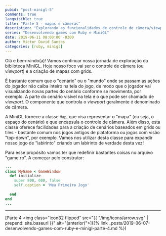 ```yaml
---
pubid: "post-minigl-5"
comments: true
langvisible: true
title: "Parte 5 - mapas e câmeras"
description: "Explorando as funcionalidades de controle de câmera/viewport e a criação de mapas e grids."
series: "Desenvolvendo games com Ruby e MiniGL"
date: 2019-06-11 08:00:00 -0300
author: Victor David Santos
categories: [ruby, minigl]
---
```

Olá e bem-vindo(a)! Vamos continuar nossa jornada de exploração da biblioteca MiniGL. Hoje nosso foco vai ser o controle de câmera (ou _viewport_) e a criação de mapas com grids.

É bastante comum que o "cenário" ou o "mundo" onde se passam as ações do jogador não caiba inteiro na tela do jogo, de modo que o jogador vai visualizando novas partes do cenário conforme se movimenta, por exemplo. A parte do cenário visível na tela é o que pode ser chamado de _viewport_. O componente que controla o _viewport_ geralmente é denominado de câmera.

A MiniGL fornece a classe `Map`, que visa representar o "mapa" (ou seja, o espaço do cenário) e que encapsula o controle de câmera. Além disso, esta classe oferece facilidades para a criação de cenários baseados em grids ou tiles - bastante comum nos jogos antigos de plataforma ou jogos com visão "top-down", por exemplo. Vamos nos utilizar desta classe para expandir nosso jogo de "labirinto" criando um labirinto de verdade desta vez!

Para esse propósito vamos ter que redefinir bastantes coisas no arquivo "game.rb". A começar pelo construtor:

```ruby
...
class MyGame < GameWindow
  def initialize
    super 800, 600, false
    self.caption = 'Meu Primeiro Jogo'
    
  end
end
...
```

---

<span class="previous-post">[Parte 4 <img class="icon32 flipped" src="{{ "/img/icons/arrow.svg" | prepend: site.baseurl }}" alt="(anterior)">]({% link _posts/2019-06-07-desenvolvendo-games-com-ruby-e-minigl-parte-4.md %})</span>
